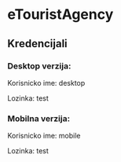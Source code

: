 # eTouristAgency

## Kredencijali

### Desktop verzija:

Korisnicko ime: desktop

Lozinka: test

### Mobilna verzija:

Korisnicko ime: mobile

Lozinka: test
